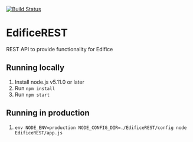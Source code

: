 [![Build Status](https://travis-ci.org/RobertHerhold/EdificeREST.svg?branch=master)](https://travis-ci.org/RobertHerhold/EdificeREST)

# EdificeREST
REST API to provide functionality for Edifice

## Running locally
1. Install node.js v5.11.0 or later
1. Run `npm install`
1. Run `npm start`

## Running in production
1. `env NODE_ENV=production NODE_CONFIG_DIR=./EdificeREST/config node EdificeREST/app.js`
